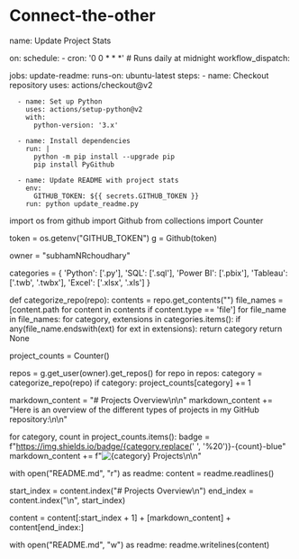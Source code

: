 # Connect-the-other

name: Update Project Stats

on:
  schedule:
    - cron: '0 0 * * *'  # Runs daily at midnight
  workflow_dispatch:

jobs:
  update-readme:
    runs-on: ubuntu-latest
    steps:
      - name: Checkout repository
        uses: actions/checkout@v2

      - name: Set up Python
        uses: actions/setup-python@v2
        with:
          python-version: '3.x'

      - name: Install dependencies
        run: |
          python -m pip install --upgrade pip
          pip install PyGithub

      - name: Update README with project stats
        env:
          GITHUB_TOKEN: ${{ secrets.GITHUB_TOKEN }}
        run: python update_readme.py



import os
from github import Github
from collections import Counter


token = os.getenv("GITHUB_TOKEN")
g = Github(token)


owner = "subhamNRchoudhary"


categories = {
    'Python': ['.py'],
    'SQL': ['.sql'],
    'Power BI': ['.pbix'],
    'Tableau': ['.twb', '.twbx'],
    'Excel': ['.xlsx', '.xls']
}


def categorize_repo(repo):
    contents = repo.get_contents("")
    file_names = [content.path for content in contents if content.type == 'file']
    for file_name in file_names:
        for category, extensions in categories.items():
            if any(file_name.endswith(ext) for ext in extensions):
                return category
    return None


project_counts = Counter()


repos = g.get_user(owner).get_repos()
for repo in repos:
    category = categorize_repo(repo)
    if category:
        project_counts[category] += 1


markdown_content = "# Projects Overview\n\n"
markdown_content += "Here is an overview of the different types of projects in my GitHub repository:\n\n"

for category, count in project_counts.items():
    badge = f"https://img.shields.io/badge/{category.replace(' ', '%20')}-{count}-blue"
    markdown_content += f"![{category} Projects]({badge})\n\n"


with open("README.md", "r") as readme:
    content = readme.readlines()

start_index = content.index("# Projects Overview\n")
end_index = content.index("<!-- PROJECT-STATS-END -->\n", start_index)

content = content[:start_index + 1] + [markdown_content] + content[end_index:]

with open("README.md", "w") as readme:
    readme.writelines(content)

